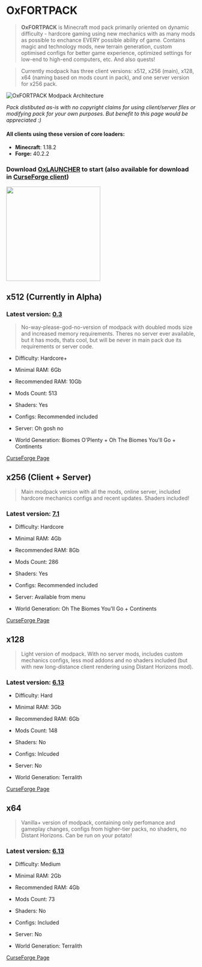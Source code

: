 # OxFORTPACK

> **OxFORTPACK** is Minecraft mod pack primarily oriented on dynamic difficulty - hardcore gaming using new mechanics with as many mods as possible to enchance EVERY possible ability of game. Contains magic and technology mods, new terrain generation, custom optimised configs for better game experience, optimized settings for low-end to high-end computers, etc. And also quests!

> Currently modpack has three client versions: x512, x256 (main), x128, x64 (naming based on mods count in pack), and one server version for x256 pack.

![OxFORTPACK Modpack Architecture](https://github.com/Proxwian/OxFORTPACK/assets/31781674/7e4b7088-f877-410f-b5fd-8cfe3f8e891f)

*Pack distibuted as-is with no copyright claims for using client/server files or modifying pack 
for your own purposes. 
But benefit to this page would be appreciated :)*

#### All clients using these version of core loaders:
* **Minecraft**: 1.18.2
* **Forge:** 40.2.2

### Download [OxLAUNCHER](https://oxlauncher.ru/) to start (also available for download in [CurseForge client](https://download.curseforge.com/))

<a href="https://discord.gg/Yy4y7tjKfY">
<img src="https://user-images.githubusercontent.com/31781674/207122521-e835a0eb-f52d-4f6a-8d16-0ea6b32e3c0d.png" width="250" href="https://discord.gg/Yy4y7tjKfY">
</a>

## x512 (Currently in Alpha)

### Latest version: [0.3](https://github.com/Proxwian/oxtopackmc/blob/main/CHANGELOGx512.md)

> No-way-please-god-no-version of modpack with doubled mods size and increased memory requirements. Theres no server ever available, but it has mods, thats cool, but will be never in main pack due its requirements or server code.

* Difficulty: Hardcore+

* Minimal RAM: 6Gb

* Recommended RAM: 10Gb

* Mods Count: 513

* Shaders: Yes

* Configs: Recommended included

* Server: Oh gosh no

* World Generation: Biomes O'Plenty + Oh The Biomes You'll Go + Continents

[CurseForge Page](https://www.curseforge.com/minecraft/modpacks/oxfortpack-x512)


## x256 (Client + Server)

> Main modpack version with all the mods, online server, included hardcore mechanics configs and recent updates. Shaders included!

### Latest version: [7.1](https://github.com/Proxwian/oxtopackmc/blob/main/CHANGELOG.md)

* Difficulty: Hardcore

* Minimal RAM: 4Gb

* Recommended RAM: 8Gb

* Mods Count: 286

* Shaders: Yes

* Configs: Recommended included

* Server: Available from menu

* World Generation: Oh The Biomes You'll Go + Continents

[CurseForge Page](https://www.curseforge.com/minecraft/modpacks/oxfortpack)


## x128

> Light version of modpack. With no server mods, includes custom mechanics configs, less mod addons and no shaders included (but with new long-distance client rendering using Distant Horizons mod).

### Latest version: [6.13](https://github.com/Proxwian/oxtopackmc/blob/main/CHANGELOGx128.md)

* Difficulty: Hard

* Minimal RAM: 3Gb

* Recommended RAM: 6Gb

* Mods Count: 148

* Shaders: No

* Configs: Inlcuded

* Server: No

* World Generation: Terralith


[CurseForge Page](https://www.curseforge.com/minecraft/modpacks/oxfortpack-x128)


## x64

> Vanilla+ version of modpack, containing only perfomance and gameplay changes, configs from higher-tier packs, no shaders, no Distant Horizons. Can be run on your potato!

### Latest version: [6.13](https://github.com/Proxwian/oxtopackmc/blob/main/CHANGELOGx64.md)

* Difficulty: Medium

* Minimal RAM: 2Gb

* Recommended RAM: 4Gb

* Mods Count: 73

* Shaders: No

* Configs: Included

* Server: No

* World Generation: Terralith


[CurseForge Page](https://www.curseforge.com/minecraft/modpacks/oxfortpack-x64)
